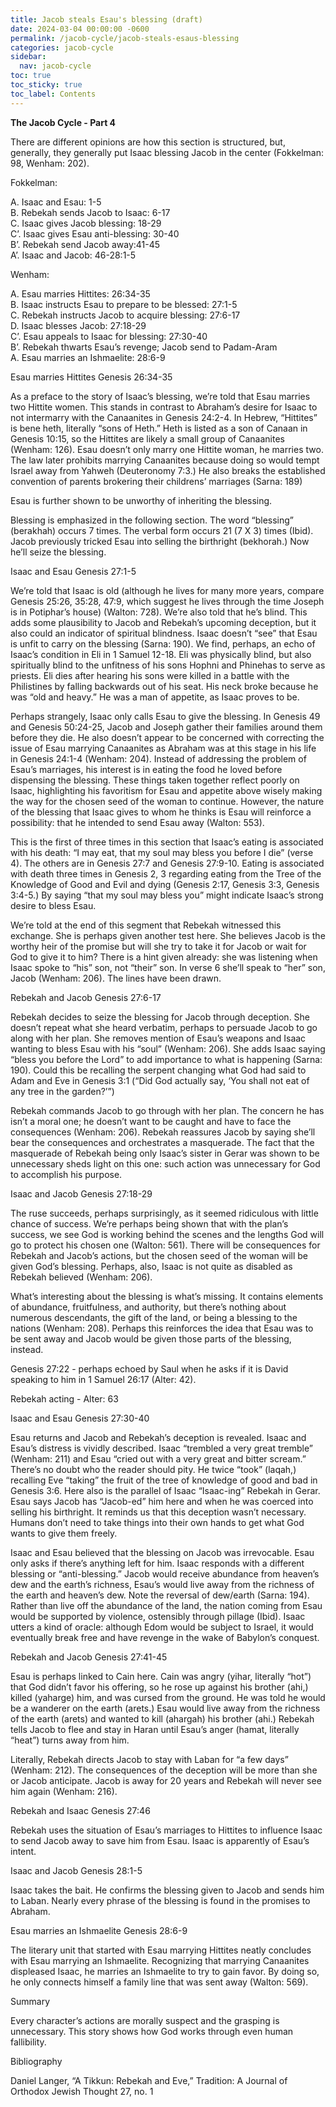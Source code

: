 ```yaml
---
title: Jacob steals Esau's blessing (draft)
date: 2024-03-04 00:00:00 -0600
permalink: /jacob-cycle/jacob-steals-esaus-blessing
categories: jacob-cycle
sidebar:
  nav: jacob-cycle
toc: true
toc_sticky: true
toc_label: Contents
---
```

**The Jacob Cycle - Part 4**

There are different opinions are how this section is structured, but, generally, they generally put Isaac blessing Jacob in the center (Fokkelman: 98, Wenham: 202).

Fokkelman:

A. Isaac and Esau: 1-5  
	B. Rebekah sends Jacob to Isaac: 6-17  
		C. Isaac gives Jacob blessing: 18-29  
		C’. Isaac gives Esau anti-blessing: 30-40  
	B’. Rebekah send Jacob away:41-45  
A’. Isaac and Jacob: 46-28:1-5  

Wenham:

A. Esau marries Hittites: 26:34-35  
	B. Isaac instructs Esau to prepare to be blessed: 27:1-5  
		C. Rebekah instructs Jacob to acquire blessing: 27:6-17  
			D. Isaac blesses Jacob: 27:18-29  
		C’. Esau appeals to Isaac for blessing: 27:30-40  
	B’. Rebekah thwarts Esau’s revenge; Jacob send to Padam-Aram  
A. Esau marries an Ishmaelite: 28:6-9  

Esau marries Hittites
Genesis 26:34-35

As a preface to the story of Isaac’s blessing, we’re told that Esau marries two Hittite women. This stands in contrast to Abraham’s desire for Isaac to not intermarry with the Canaanites in Genesis 24:2-4. In Hebrew, “Hittites” is bene heth, literally “sons of Heth.” Heth is listed as a son of Canaan in Genesis 10:15, so the Hittites are likely a small group of Canaanites (Wenham: 126). Esau doesn’t only marry one Hittite woman, he marries two. The law later prohibits marrying Canaanites because doing so would tempt Israel away from Yahweh (Deuteronomy 7:3.)  He also breaks the established convention of parents brokering their childrens’ marriages (Sarna: 189)

Esau is further shown to be unworthy of inheriting the blessing.

Blessing is emphasized in the following section. The word “blessing” (berakhah) occurs 7 times. The verbal form occurs 21 (7 X 3) times (Ibid). Jacob previously tricked Esau into selling the birthright (bekhorah.) Now he’ll seize the blessing.

Isaac and Esau
Genesis 27:1-5

We’re told that Isaac is old (although he lives for many more years, compare Genesis 25:26, 35:28, 47:9, which suggest he lives through the time Joseph is in Potiphar’s house) (Walton: 728). We’re also told that he’s blind. This adds some plausibility to Jacob and Rebekah’s upcoming deception, but it also could an indicator of spiritual blindness. Isaac doesn’t “see” that Esau is unfit to carry on the blessing (Sarna: 190). We find, perhaps, an echo of Isaac’s condition in Eli in 1 Samuel 12-18. Eli was physically blind, but also spiritually blind to the unfitness of his sons Hophni and Phinehas to serve as priests. Eli dies after hearing his sons were killed in a battle with the Philistines by falling backwards out of his seat. His neck broke because he was “old and heavy.” He was a man of appetite, as Isaac proves to be.

Perhaps strangely, Isaac only calls Esau to give the blessing. In Genesis 49 and Genesis 50:24-25, Jacob and Joseph gather their families around them before they die. He also doesn’t appear to be concerned with correcting the issue of Esau marrying Canaanites as Abraham was at this stage in his life in Genesis 24:1-4 (Wenham: 204). Instead of addressing the problem of Esau’s marriages, his interest is in eating the food he loved before dispensing the blessing. These things taken together reflect poorly on Isaac, highlighting his favoritism for Esau and appetite above wisely making the way for the chosen seed of the woman to continue. However, the nature of the blessing that Isaac gives to whom he thinks is Esau will reinforce a possibility: that he intended to send Esau away (Walton: 553).

This is the first of three times in this section that Isaac’s eating is associated with his death: “I may eat, that my soul may bless you before I die” (verse 4). The others are in Genesis 27:7 and Genesis 27:9-10. Eating is associated with death three times in Genesis 2, 3 regarding eating from the Tree of the Knowledge of Good and Evil and dying (Genesis 2:17, Genesis 3:3, Genesis 3:4-5.) By saying “that my soul may bless you” might indicate Isaac’s strong desire to bless Esau.

We’re told at the end of this segment that Rebekah witnessed this exchange. She is perhaps given another test here. She believes Jacob is the worthy heir of the promise but will she try to take it for Jacob or wait for God to give it to him? There is a hint given already: she was listening when Isaac spoke to “his” son, not “their” son. In verse 6 she’ll speak to “her” son, Jacob (Wenham: 206). The lines have been drawn.

Rebekah and Jacob
Genesis 27:6-17

Rebekah decides to seize the blessing for Jacob through deception. She doesn’t repeat what she heard verbatim, perhaps to persuade Jacob to go along with her plan. She removes mention of Esau’s weapons and Isaac wanting to bless Esau with his “soul” (Wenham: 206). She adds Isaac saying “bless you before the Lord” to add importance to what is happening (Sarna: 190). Could this be recalling the serpent changing what God had said to Adam and Eve in Genesis 3:1 (“Did God actually say, ‘You shall not eat of any tree in the garden?’”)

Rebekah commands Jacob to go through with her plan. The concern he has isn’t a moral one; he doesn’t want to be caught and have to face the consequences (Wenham: 206). Rebekah reassures Jacob by saying she’ll bear the consequences and orchestrates a masquerade. The fact that the masquerade of Rebekah being only Isaac’s sister in Gerar was shown to be unnecessary sheds light on this one: such action was unnecessary for God to accomplish his purpose.

Isaac and Jacob
Genesis 27:18-29

The ruse succeeds, perhaps surprisingly, as it seemed ridiculous with little chance of success. We’re perhaps being shown that with the plan’s success, we see God is working behind the scenes and the lengths God will go to protect his chosen one (Walton: 561). There will be consequences for Rebekah and Jacob’s actions, but the chosen seed of the woman will be given God’s blessing. Perhaps, also, Isaac is not quite as disabled as Rebekah believed (Wenham: 206).

What’s interesting about the blessing is what’s missing. It contains elements of abundance, fruitfulness, and authority, but there’s nothing about numerous descendants, the gift of the land, or being a blessing to the nations (Wenham: 208). Perhaps this reinforces the idea that Esau was to be sent away and Jacob would be given those parts of the blessing, instead.

Genesis 27:22 - perhaps echoed by Saul when he asks if it is David speaking to him in 1 Samuel 26:17 (Alter: 42). 

Rebekah acting - Alter: 63

Isaac and Esau
Genesis 27:30-40

Esau returns and Jacob and Rebekah’s deception is revealed. Isaac and Esau’s distress is vividly described. Isaac “trembled a very great tremble” (Wenham: 211) and Esau “cried out with a very great and bitter scream.” There’s no doubt who the reader should pity. He twice “took” (laqah,) recalling Eve “taking” the fruit of the tree of knowledge of good and bad in Genesis 3:6. Here also is the parallel of Isaac “Isaac-ing” Rebekah in Gerar. Esau says Jacob has “Jacob-ed” him here and when he was coerced into selling his birthright. It reminds us that this deception wasn’t necessary. Humans don’t need to take things into their own hands to get what God wants to give them freely.

Isaac and Esau believed that the blessing on Jacob was irrevocable. Esau only asks if there’s anything left for him. Isaac responds with a different blessing or “anti-blessing.” Jacob would receive abundance from heaven’s dew and the earth’s richness, Esau’s would live away from the richness of the earth and heaven’s dew. Note the reversal of dew/earth (Sarna: 194). Rather than live off the abundance of the land, the nation coming from Esau would be supported by violence, ostensibly through pillage (Ibid). Isaac utters a kind of oracle: although Edom would be subject to Israel, it would eventually break free and have revenge in the wake of Babylon’s conquest.

Rebekah and Jacob
Genesis 27:41-45

Esau is perhaps linked to Cain here. Cain was angry (yihar, literally “hot”) that God didn’t favor his offering, so he rose up against his brother (ahi,) killed (yaharge) him, and was cursed from the ground. He was told he would be a wanderer on the earth (arets.) Esau would live away from the richness of the earth (arets) and wanted to kill (ahargah) his brother (ahi.) Rebekah tells Jacob to flee and stay in Haran until Esau’s anger (hamat, literally “heat”) turns away from him.

Literally, Rebekah directs Jacob to stay with Laban for “a few days” (Wenham: 212). The consequences of the deception will be more than she or Jacob anticipate. Jacob is away for 20 years and Rebekah will never see him again (Wenham: 216).

Rebekah and Isaac
Genesis 27:46

Rebekah uses the situation of Esau’s marriages to Hittites to influence Isaac to send Jacob away to save him from Esau. Isaac is apparently of Esau’s intent. 

Isaac and Jacob
Genesis 28:1-5

Isaac takes the bait. He confirms the blessing given to Jacob and sends him to Laban. Nearly every phrase of the blessing is found in the promises to Abraham.

Esau marries an Ishmaelite
Genesis 28:6-9 

The literary unit that started with Esau marrying Hittites neatly concludes with Esau marrying an Ishmaelite. Recognizing that marrying Canaanites displeased Isaac, he marries an Ishmaelite to try to gain favor. By doing so, he only connects himself a family line that was sent away (Walton: 569).

Summary

Every character’s actions are morally suspect and the grasping is unnecessary. This story shows how God works through even human fallibility.

Bibliography

Daniel Langer, “A Tikkun: Rebekah and Eve,” Tradition: A Journal of Orthodox Jewish Thought 27, no. 1
